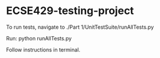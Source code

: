 # ECSE429-testing-project

To run tests, navigate to ./Part 1/UnitTestSuite/runAllTests.py

Run: python runAllTests.py

Follow instructions in terminal.